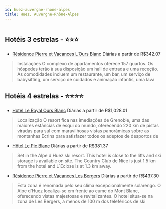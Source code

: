 ```yaml
---
id: huez-auvergne-rhone-alpes
title: Huez, Auvergne-Rhône-Alpes
---
```


<center><img src="http://image1.urlforimages.com/Images/1514720/$Original/1073155287_320X213.JPG" alt="" /></center>


## Hotéis 3 estrelas - ⭐️⭐️⭐️

-    [Résidence Pierre et Vacances L'Ours Blanc](https://www.hurb.com/hoteis/huez/residence-pierre-et-vacances-l-ours-blanc-JNP-JP013193?cmp=18055) Diárias a partir de R$342.07
   > Instalações
O complexo de apartamentos oferece 157 quartos. Os hóspedes terão à sua disposição um hall de entrada e uma receção. As comodidades incluem um restaurante, um bar, um serviço de babysitting, um serviço de cuidados e animação infantis, uma lava

## Hotéis 4 estrelas - ⭐️⭐️⭐️⭐️

-    [Hôtel Le Royal Ours Blanc](https://www.hurb.com/hoteis/huez/hotel-le-royal-ours-blanc-JNP-JP013269?cmp=18055) Diárias a partir de R$1,028.01
   > Localização
O resort fica nas imediações de Grenoble, uma das maiores estâncias de esqui do mundo, oferecendo 220 km de pistas viradas para sul com maravilhosas vistas panorâmicas sobre as montanhas Ecrins para satisfazer todos os adeptos de desportos de 
-    [Hôtel Le Pic Blanc](https://www.hurb.com/hoteis/huez/hotel-le-pic-blanc-JNP-JP067646?cmp=18055) Diárias a partir de R$381.37
   > Set in the Alpe d&apos;Huez ski resort. This hotel is close to the lifts and ski storage is available on site. The Country Club de Nice is just 1.5 km from the hotel and L´Eclose is at 1.3 km away.
-    [Résidence Pierre et Vacances Les Bergers](https://www.hurb.com/hoteis/huez/residence-pierre-et-vacances-les-bergers-JNP-JP055214?cmp=18055) Diárias a partir de R$437.30
   > Esta zona é renomada pelo seu clima excepcionalmente solarengo. O Alpe d&apos;Huez localiza-se em frente ao cume do Mont Blanc, oferecendo vistas majestosas e revitalizantes. O hotel situa-se na zona de Les Bergers, a menos de 100 m dos teleféricos de ski
